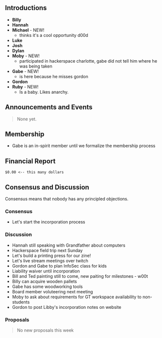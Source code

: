 ## Introductions

* **Billy**
* **Hannah**
* **Michael** - NEW!
  - thinks it's a cool opportunity d00d
* **Luke** 
* **Josh**
* **Dylan**
* **Moby** - NEW!
  - participated in hackerspace charlotte, gabe did not tell him where he was 
    being taken
* **Gabe** - NEW!
  - is here because he misses gordon
* **Gordon**
* **Ruby** - NEW!
  - Is a baby. Likes anarchy.

## Announcements and Events

> None yet.

## Membership

* Gabe is an in-spirit member until we formalize the membership process

## Financial Report

```
$0.00 <-- this many dollars
```

## Consensus and Discussion

Consensus means that nobody has any principled objections.

### Consensus

- Let's start the incorporation process

### Discussion

- Hannah still speaking with Grandfather about computers
- Hackerspace field trip next Sunday
- Let's build a printing press for our zine!
- Let's live stream meetings over twitch
- Gordon and Gabe to plan InfoSec class for kids
- Liability waiver until incorporation
- Bill and Ted painting still to come, new paiting for milestones - w00t
- Billy can acquire wooden pallets
- Gabe has some woodworking tools
- Board member voluteering next meeting
- Moby to ask about requirements for GT workspace availability to non-students
- Gordon to post Libby's incorporation notes on website

### Proposals

> No new proposals this week
